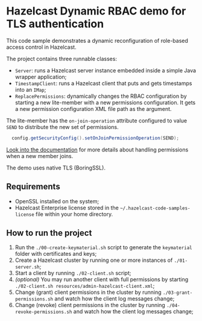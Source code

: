 # Hazelcast Dynamic RBAC demo for TLS authentication

This code sample demonstrates a dynamic reconfiguration of role-based access control in Hazelcast.

The project contains three runnable classes:
* `Server`: runs a Hazelcast server instance embedded inside a simple Java wrapper application;
* `TimestampClient`: runs a Hazelcast client that puts and gets timestamps into an `IMap`;
* `ReplacePermissions`: dynamically changes the RBAC configuration by starting a new lite-member with a new permissions configuration. It gets a new permission configuration XML file path as the argument.

The lite-member has the `on-join-operation` attribute configured to value `SEND` to distribute the new set of permissions.

```java
  config.getSecurityConfig().setOnJoinPermissionOperation(SEND);
```

[Look into the documentation](https://docs.hazelcast.com/hazelcast/latest/security/native-client-security#handling-permissions-when-a-new-member-joins) for more details about handling permissions when a new member joins.

The demo uses native TLS (BoringSSL).

## Requirements

* OpenSSL installed on the system;
* Hazelcast Enterprise license stored in the `~/.hazelcast-code-samples-license` file within your home directory.

## How to run the project

1. Run the `./00-create-keymaterial.sh` script to generate the `keymaterial` folder with certificates and keys;
1. Create a Hazelcast cluster by running one or more instances of `./01-server.sh`;
1. Start a client by running `./02-client.sh` script;
1. *(optional)* You may run another client with full permissions by starting `./02-client.sh resources/admin-hazelcast-client.xml`;
1. Change (grant) client permissions in the cluster by running `./03-grant-permissions.sh` and watch how the client log messages change;
1. Change (revoke) client permissions in the cluster by running `./04-revoke-permissions.sh` and watch how the client log messages change;
